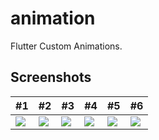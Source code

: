 # animation

Flutter Custom Animations.

## Screenshots

| #1 | #2 |  #3 | #4  | #5  |  #6 |
| --- | --- |  --- |  --- |  --- |  --- |
| ![](https://github.com/FlutterVivekKumar/flutter_animations/blob/main/media/trans%20nav.gif) | ![](https://github.com/FlutterVivekKumar/flutter_animations/blob/main/media/trans2%20nav.gif) | ![](https://github.com/FlutterVivekKumar/flutter_animations/blob/main/media/scaled%20dialog.gif) | ![](https://github.com/FlutterVivekKumar/flutter_animations/blob/main/media/slide%20down%20dialog.gif) | ![](https://github.com/FlutterVivekKumar/flutter_animations/blob/main/media/spinning%20dialog.gif) | ![](https://github.com/FlutterVivekKumar/flutter_animations/blob/main/media/custom%20progress%20dialog.gif) |




